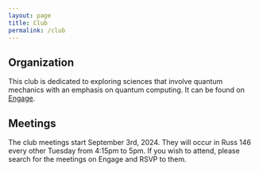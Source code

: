```yaml
---
layout: page
title: Club
permalink: /club
---
```


## Organization
This club is dedicated to exploring sciences that involve quantum mechanics with an emphasis on quantum computing. It can be found on [Engage](https://wright.campuslabs.com/engage/organization/wsuquantum).

## Meetings
The club meetings start September 3rd, 2024. They will occur in Russ 146 every other Tuesday from 4:15pm to 5pm. If you wish to attend, please search for the meetings on Engage and RSVP to them.

